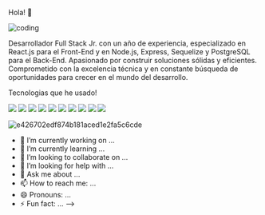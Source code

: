 Hola! 👋

![coding](https://github.com/juangui78/juangui78/assets/118124647/c83ee5fa-e196-4b10-9a0a-dd50eba5d2e9)



Desarrollador Full Stack Jr. con un año de experiencia, especializado en React.js para el Front-End y en Node.js, Express, Sequelize y PostgreSQL para el Back-End. Apasionado por construir soluciones sólidas y eficientes. Comprometido con la excelencia técnica y en constante búsqueda de oportunidades para crecer en el mundo del desarrollo.

Tecnologias que he usado!

<img src="https://img.shields.io/badge/HTML5-E34F26?style=for-the-badge&logo=html5&logoColor=white" />
<img src="https://img.shields.io/badge/CSS3-1572B6?style=for-the-badge&logo=css3&logoColor=white" />
<img src="https://img.shields.io/badge/JavaScript-323330?style=for-the-badge&logo=javascript&logoColor=F7DF1E" />
<img src="https://img.shields.io/badge/React-20232A?style=for-the-badge&logo=react&logoColor=61DAFB" />
<img src="https://img.shields.io/badge/Redux-593D88?style=for-the-badge&logo=redux&logoColor=white" />
<img src="https://img.shields.io/badge/Node%20js-339933?style=for-the-badge&logo=nodedotjs&logoColor=white" />
<img src="https://img.shields.io/badge/PostgreSQL-316192?style=for-the-badge&logo=postgresql&logoColor=white" />
<img src="https://img.shields.io/badge/MongoDB-4EA94B?style=for-the-badge&logo=mongodb&logoColor=white" />
<img src="https://img.shields.io/badge/Tailwind_CSS-38B2AC?style=for-the-badge&logo=tailwind-css&logoColor=white" />
<img src="https://img.shields.io/badge/Figma-F24E1E?style=for-the-badge&logo=figma&logoColor=white" />

![e426702edf874b181aced1e2fa5c6cde](https://github.com/juangui78/juangui78/assets/118124647/578e8c7b-18ab-47ce-8821-9067f5960ea7)

- 🔭 I’m currently working on ...
- 🌱 I’m currently learning ...
- 👯 I’m looking to collaborate on ...
- 🤔 I’m looking for help with ...
- 💬 Ask me about ...
- 📫 How to reach me: ...
- 😄 Pronouns: ...
- ⚡ Fun fact: ...
-->
